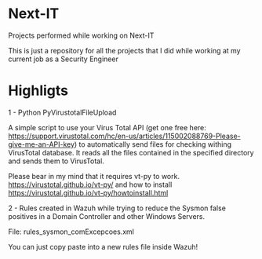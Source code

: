 # Next-IT
Projects performed while working on Next-IT

This is just a repository for all the projects that I did while working at my current job as a Security Engineer

# Highligts

1 - Python PyVirustotalFileUpload

A simple script to use your Virus Total API (get one free here: https://support.virustotal.com/hc/en-us/articles/115002088769-Please-give-me-an-API-key) to automatically send files for checking withing VirusTotal database. It reads all the files contained in the specified directory and sends them to VirusTotal.

Please bear in my mind that it requires vt-py to work. https://virustotal.github.io/vt-py/ and how to install https://virustotal.github.io/vt-py/howtoinstall.html

2 - Rules created in Wazuh while trying to reduce the Sysmon false positives in a Domain Controller and other Windows Servers.

File: rules_sysmon_comExcepcoes.xml

You can just copy paste into a new rules file inside Wazuh!
